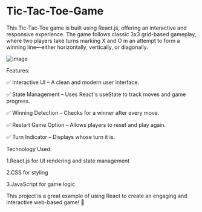 # Tic-Tac-Toe-Game
This Tic-Tac-Toe game is built using React.js, offering an interactive and responsive experience. The game follows classic 3x3 grid-based gameplay, where two players take turns marking X and O in an attempt to form a winning line—either horizontally, vertically, or diagonally. 


![image](https://github.com/user-attachments/assets/50c476c8-ff12-4f84-9800-4d32e3db3601)



Features:

✅ Interactive UI – A clean and modern user interface.

✅ State Management – Uses React's useState to track moves and game progress.

✅ Winning Detection – Checks for a winner after every move.

✅ Restart Game Option – Allows players to reset and play again.

✅ Turn Indicator – Displays whose turn it is.

Technology Used:

1.React.js for UI rendering and state management

2.CSS for styling

3.JavaScript for game logic

This project is a great example of using React to create an engaging and interactive web-based game! 🚀
